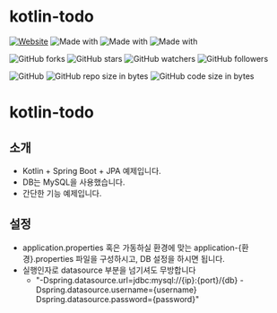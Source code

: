 # kotlin-todo

[![Website](https://img.shields.io/website-up-down-green-red/http/shields.io.svg?label=elky-essay)](https://elky84.github.io)
![Made with](https://img.shields.io/badge/made%20with-Kotlin-brightgreen.svg)
![Made with](https://img.shields.io/badge/made%20with-SpringBoot3-blue.svg)
![Made with](https://img.shields.io/badge/made%20with-MySQL-red.svg)

![GitHub forks](https://img.shields.io/github/forks/elky84/kotlin-todo.svg?style=social&label=Fork)
![GitHub stars](https://img.shields.io/github/stars/elky84/kotlin-todo.svg?style=social&label=Stars)
![GitHub watchers](https://img.shields.io/github/watchers/elky84/kotlin-todo.svg?style=social&label=Watch)
![GitHub followers](https://img.shields.io/github/followers/elky84.svg?style=social&label=Follow)

![GitHub](https://img.shields.io/github/license/mashape/apistatus.svg)
![GitHub repo size in bytes](https://img.shields.io/github/repo-size/elky84/kotlin-todo.svg)
![GitHub code size in bytes](https://img.shields.io/github/languages/code-size/elky84/kotlin-todo.svg)

# kotlin-todo

## 소개
* Kotlin + Spring Boot + JPA 예제입니다.
* DB는 MySQL을 사용했습니다.
* 간단한 기능 예제입니다.

## 설정
* application.properties 혹은 가동하실 환경에 맞는 application-{환경}.properties 파일을 구성하시고, DB 설정을 하시면 됩니다.
* 실행인자로 datasource 부분을 넘기셔도 무방합니다
    * "-Dspring.datasource.url=jdbc:mysql://{ip}:{port}/{db} -Dspring.datasource.username={username} Dspring.datasource.password={password}"